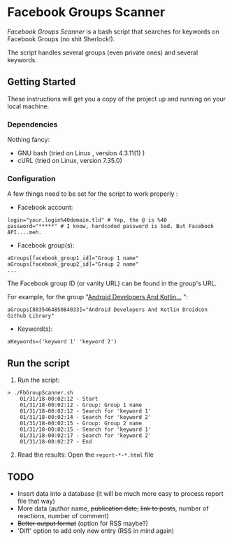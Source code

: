 

# Facebook Groups Scanner

*Facebook Groups Scanner* is a bash script that searches for keywords on Facebook Groups (no shit Sherlock!).

The script handles several groups (even private ones) and several keywords.



## Getting Started

These instructions will get you a copy of the project up and running on your local machine.

### Dependencies

Nothing fancy:

- GNU bash (tried on Linux , version 4.3.11(1) )
- cURL (tried on Linux, version 7.35.0)

### Configuration
A few things need to be set for the script to work properly :
- Facebook account:

```Shell
login="your.login%40domain.tld"	# Yep, the @ is %40
password="*****" # I know, hardcoded password is bad. But Facebook API....meh.
```
- Facebook group(s):

```Shell
aGroups[facebook_group1_id]="Group 1 name"
aGroups[facebook_group2_id]="Group 2 name"
...
```
The Facebook group ID (or vanity URL) can be found in the group's URL.

For example, for the group "[Android Developers And Kotlin...](https://www.facebook.com/groups/883546485084033/) ":

```Shell
aGroups[883546485084033]="Android Developers And Kotlin Droidcon Github Library"
```

- Keyword(s):
```Shell
aKeywords=('keyword 1' 'keyword 2')
```

## Run the script
1. Run the script:
```
> ./FbGroupScanner.sh 
    01/31/18-00:02:12 - Start
    01/31/18-00:02:12 - Group: Group 1 name
    01/31/18-00:02:12 - Search for 'keyword 1'
    01/31/18-00:02:14 - Search for 'keyword 2'
    01/31/18-00:02:15 - Group: Group 2 name
    01/31/18-00:02:15 - Search for 'keyword 1'
    01/31/18-00:02:17 - Search for 'keyword 2'
    01/31/18-00:02:27 - End
```

2. Read the results: Open the `report-*-*.html` file

   
## TODO
- Insert data into a database (it will be much more easy to process report file that way)
- More data (author name, ~~publication date,~~ ~~link to posts~~, number of reactions, number of comment)
- ~~Better output format~~ (option for RSS maybe?)
- 'Diff' option to add only new entry (RSS in mind again)
